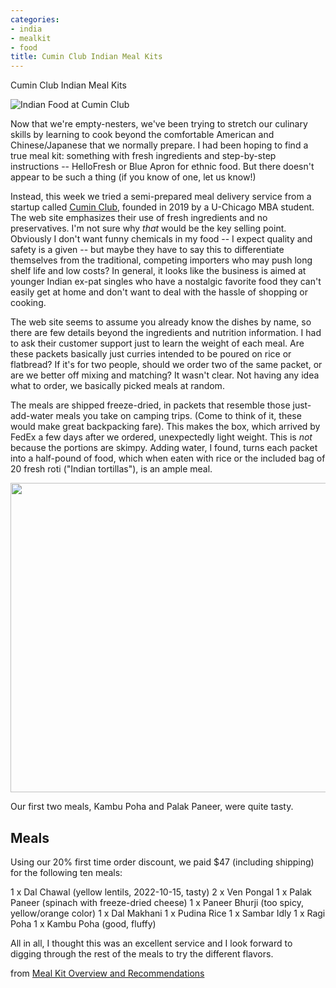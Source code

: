 ```yaml
---
categories:
- india
- mealkit
- food
title: Cumin Club Indian Meal Kits
---
```


Cumin Club Indian Meal Kits

![Indian Food at Cumin Club](https://d1fdloi71mui9q.cloudfront.net/uNa2oAcHS4avFDXy1ZeX_NSHP8dWwEiY480Yz)

Now that we're empty-nesters, we've been trying to stretch our culinary skills by learning to cook beyond the comfortable American and Chinese/Japanese that we normally prepare. I had been hoping to find a true meal kit: something with fresh ingredients and step-by-step instructions -- HelloFresh or Blue Apron for ethnic food. But there doesn't appear to be such a thing (if you know of one, let us know!)

Instead, this week we tried a semi-prepared meal delivery service from a startup called [Cumin Club](https://www.thecuminclub.com/), founded in 2019 by a U-Chicago MBA student. The web site emphasizes their use of fresh ingredients and no preservatives.  I'm not sure why *that* would be the key selling point.  Obviously I don't want funny chemicals in my food -- I expect quality and safety is a given -- but maybe they have to say this to  differentiate themselves from the traditional, competing importers who may push long shelf life and low costs? In general, it looks like the business is aimed at younger Indian ex-pat singles who have a nostalgic favorite food they can't easily get at home and don't want to deal with the hassle of shopping or cooking. 

The web site seems to assume you already know the dishes by name, so there are few details beyond the ingredients and nutrition information. I had to ask their customer support just to learn the weight of each meal. Are these packets basically just curries intended to be poured on rice or flatbread? If it's for two people, should we order two of the same packet, or are we better off mixing and matching? It wasn't clear. Not having any idea what to order, we basically picked meals at random. 

The meals are shipped freeze-dried, in packets that resemble those just-add-water meals you take on camping trips. (Come to think of it, these would make great backpacking fare).  This makes the box, which arrived by FedEx a few days after we ordered, unexpectedly light weight. This is *not* because the portions are skimpy. Adding water, I found, turns each packet into a half-pound of food, which when eaten with rice or the included bag of 20 fresh roti ("Indian tortillas"), is an ample meal.


<img src="https://sat02pap004files.storage.live.com/y4mNfldPG3IpaCV_JIuxwjfKGDZlb3emcJuzwsRYRLLhwdqrlv1MpCKYDJR7eAM2nZPpyK4ZtHcP_2xWd_HFn3vSr3aAnZCRsncEeKUdtEM69bxlR-dyh0pKiLZxF2vhok_yGV_zlZLzxJ_8K3qmFJq_6HBvCTeXWmGoNECm-zKi4aJ_AFSynjYv8ukJ-pXdsjq?width=660&height=495&cropmode=none" width="660" height="495" /> 


Our first two meals, Kambu Poha and Palak Paneer, were quite tasty.



## Meals 
Using our 20% first time order discount, we paid $47 (including shipping) for the following ten meals:

1 x Dal Chawal  (yellow lentils, 2022-10-15, tasty)
2 x Ven Pongal
1 x Palak Paneer (spinach with freeze-dried cheese)
1 x Paneer Bhurji  (too spicy, yellow/orange color)
1 x Dal Makhani
1 x Pudina Rice
1 x Sambar Idly
1 x Ragi Poha
1 x Kambu Poha (good, fluffy)

All in all, I thought this was an excellent service and I look forward to digging through the rest of the meals to try the different flavors. 


from  [Meal Kit Overview and Recommendations](Meal%20Kit%20Overview%20and%20Recommendations.md)